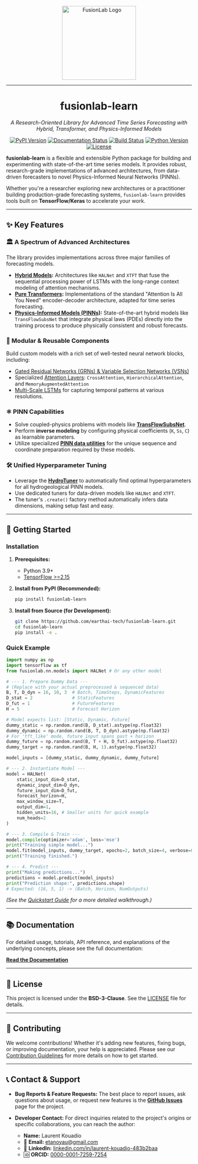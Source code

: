 <p align="center">
  <img
    src="https://raw.githubusercontent.com/earthai-tech/fusionlab-learn/main/docs/source/_static/fusionlab.svg"
    alt="FusionLab Logo"
    width="200"
  >
</p>

-----------------------------------------------------

<h1 align="center">fusionlab-learn</h1>

<p align="center"><em>A Research-Oriented Library for Advanced Time Series Forecasting with Hybrid, Transformer, and Physics-Informed Models</em></p>

<p align="center">
  <a href="https://pypi.org/project/fusionlab-learn/"><img src="https://img.shields.io/pypi/v/fusionlab-learn" alt="PyPI Version"></a>
  <a href="https://fusion-lab.readthedocs.io/en/latest/?badge=latest"><img src="https://readthedocs.org/projects/fusion-lab/badge/?version=latest" alt="Documentation Status"></a>
  <a href="https://github.com/earthai-tech/fusionlab-learn/actions"><img src="https://img.shields.io/github/actions/workflow/status/earthai-tech/fusionlab-learn/.github%2Fworkflows%2Fpython-package-conda.yml" alt="Build Status"></a>
  <a href="https://www.python.org/downloads/release/python-390/"><img src="https://img.shields.io/badge/Python-3.9%2B-blue" alt="Python Version"></a>
  <a href="https://github.com/earthai-tech/fusionlab-learn/blob/main/LICENSE"><img src="https://img.shields.io/github/license/earthai-tech/fusionlab-learn?style=flat&color=cyan" alt="License"></a>
</p>

**fusionlab-learn** is a flexible and extensible Python package for building and experimenting with state-of-the-art time series models. It provides robust, research-grade implementations of advanced architectures, from data-driven forecasters to novel Physics-Informed Neural Networks (PINNs).

Whether you're a researcher exploring new architectures or a practitioner building production-grade forecasting systems, `fusionlab-learn` provides tools built on **TensorFlow/Keras** to accelerate your work.

---

## ✨ Key Features

### 🏛️ A Spectrum of Advanced Architectures
The library provides implementations across three major families of forecasting models.

* **[Hybrid Models](https://fusion-lab.readthedocs.io/en/latest/user_guide/models/hybrid/index.html):** Architectures like `HALNet` and `XTFT` that fuse the sequential processing power of LSTMs with the long-range context modeling of attention mechanisms.
* **[Pure Transformers](https://fusion-lab.readthedocs.io/en/latest/user_guide/models/transformers/index.html):** Implementations of the standard "Attention Is All You Need" encoder-decoder architecture, adapted for time series forecasting.
* **[Physics-Informed Models (PINNs)](https://fusion-lab.readthedocs.io/en/latest/user_guide/models/pinn/index.html):** State-of-the-art hybrid models like `TransFlowSubsNet` that integrate physical laws (PDEs) directly into the training process to produce physically consistent and robust forecasts.

### 🧩 Modular & Reusable Components
Build custom models with a rich set of well-tested neural network blocks, including:
* [Gated Residual Networks (GRNs) & Variable Selection Networks (VSNs)](https://fusion-lab.readthedocs.io/en/latest/user_guide/components.html)
* Specialized [Attention Layers](https://fusion-lab.readthedocs.io/en/latest/user_guide/user_guide/components.html#attention-mechanisms): `CrossAttention`, `HierarchicalAttention`, and `MemoryAugmentedAttention`
* [Multi-Scale LSTMs](https://fusion-lab.readthedocs.io/en/latest/user_guide/components.html#multiscalelstm) for capturing temporal patterns at various resolutions.

### ⚛️ PINN Capabilities
-   Solve coupled-physics problems with models like **[TransFlowSubsNet](https://fusion-lab.readthedocs.io/en/latest/user_guide/models/pinn/transflow_subnet.html)**.
-   Perform **inverse modeling** by configuring physical coefficients (`K`, `Ss`, `C`) as learnable parameters.
-   Utilize specialized **[PINN data utilities](https://fusion-lab.readthedocs.io/en/latest/user_guide/utils/pinn_utils.html)** for the unique sequence and coordinate preparation required by these models.

### 🛠️ Unified Hyperparameter Tuning
-   Leverage the **[HydroTuner](https://fusion-lab.readthedocs.io/en/latest/user_guide/forecast_tuner/hydro_tuner_guide.html)** to automatically find optimal hyperparameters for all hydrogeological PINN models.
-   Use dedicated tuners for data-driven models like `HALNet` and `XTFT`.
-   The tuner's `.create()` factory method automatically infers data dimensions, making setup fast and easy.

---

## 🚀 Getting Started

### Installation

1.  **Prerequisites:**
    * Python 3.9+
    * [TensorFlow >=2.15](https://www.tensorflow.org/install)

2.  **Install from PyPI (Recommended):**
    ```bash
    pip install fusionlab-learn
    ```

3.  **Install from Source (for Development):**
    ```bash
    git clone https://github.com/earthai-tech/fusionlab-learn.git
    cd fusionlab-learn
    pip install -e .
    ```

### Quick Example

```python
import numpy as np
import tensorflow as tf
from fusionlab.nn.models import HALNet # Or any other model

# --- 1. Prepare Dummy Data ---
# (Replace with your actual preprocessed & sequenced data)
B, T, D_dyn = 16, 10, 3  # Batch, TimeSteps, DynamicFeatures
D_stat = 2               # StaticFeatures
D_fut = 1                # FutureFeatures
H = 5                    # Forecast Horizon

# Model expects list: [Static, Dynamic, Future]
dummy_static = np.random.rand(B, D_stat).astype(np.float32)
dummy_dynamic = np.random.rand(B, T, D_dyn).astype(np.float32)
# For 'tft_like' mode, future input spans past + horizon
dummy_future = np.random.rand(B, T + H, D_fut).astype(np.float32)
dummy_target = np.random.rand(B, H, 1).astype(np.float32)

model_inputs = [dummy_static, dummy_dynamic, dummy_future]

# --- 2. Instantiate Model ---
model = HALNet(
    static_input_dim=D_stat,
    dynamic_input_dim=D_dyn,
    future_input_dim=D_fut,
    forecast_horizon=H,
    max_window_size=T,
    output_dim=1,
    hidden_units=16, # Smaller units for quick example
    num_heads=2
)

# --- 3. Compile & Train ---
model.compile(optimizer='adam', loss='mse')
print("Training simple model...")
model.fit(model_inputs, dummy_target, epochs=2, batch_size=4, verbose=0)
print("Training finished.")

# --- 4. Predict ---
print("Making predictions...")
predictions = model.predict(model_inputs)
print("Prediction shape:", predictions.shape)
# Expected: (16, 5, 1) -> (Batch, Horizon, NumOutputs)

```

*(See the* [*Quickstart Guide*](https://fusion-lab.readthedocs.io/en/latest/quickstart.html) *for a more detailed walkthrough.)*

-----

## 📚 Documentation

For detailed usage, tutorials, API reference, and explanations of the
underlying concepts, please see the full documentation:

**[Read the Documentation](https://fusion-lab.readthedocs.io/)**

-----


## 📄 License

This project is licensed under the **BSD-3-Clause**. See the
[LICENSE](https://github.com/earthai-tech/fusionlab-learn/blob/main/LICENSE) file for details.

----

## 🤝 Contributing

We welcome contributions\! Whether it's adding new features, fixing bugs,
or improving documentation, your help is appreciated. Please see our
[Contribution Guidelines](https://fusion-lab.readthedocs.io/en/latest/contributing.html) for more details on how to get
started.

-----

## 📞 Contact & Support

  * **Bug Reports & Feature Requests:** The best place to report issues,
    ask questions about usage, or request new features is the
    [**GitHub Issues**](https://github.com/earthai-tech/fusionlab-learn/issues) page for the project.

  * **Developer Contact:** For direct inquiries related to the project's
    origins or specific collaborations, you can reach the author:

      * **Name:** Laurent Kouadio
      * 📧 **Email:** [etanoyau@gmail.com](mailto:etanoyau@gmail.com)
      * 💼 **LinkedIn:** [linkedin.com/in/laurent-kouadio-483b2baa](https://linkedin.com/in/laurent-kouadio-483b2baa)
      * 🆔 **ORCID:** [0000-0001-7259-7254](https://orcid.org/0000-0001-7259-7254)
